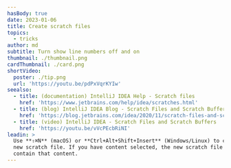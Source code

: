 ```yaml
---
hasBody: true
date: 2023-01-06
title: Create scratch files
topics:
  - tricks
author: md
subtitle: Turn show line numbers off and on
thumbnail: ./thumbnail.png
cardThumbnail: ./card.png
shortVideo:
  poster: ./tip.png
  url: 'https://youtu.be/pdPxVqrKYIw'
seealso:
  - title: (documentation) IntelliJ IDEA Help - Scratch files
    href: 'https://www.jetbrains.com/help/idea/scratches.html'
  - title: (blog) IntelliJ IDEA Blog - Scratch Files and Scratch Buffers
    href: 'https://blog.jetbrains.com/idea/2020/11/scratch-files-and-scratch-buffers/'
  - title: (video) IntelliJ IDEA - Scratch Files and Scratch Buffers
    href: 'https://youtu.be/vVcPEcbRiNI'
leadin: >
  Use **⇧⌘N** (macOS) or **Ctrl+Alt+Shift+Insert** (Windows/Linux) to create a
  new scratch file. If you have content selected, the new scratch file will
  contain that content.
---
```



